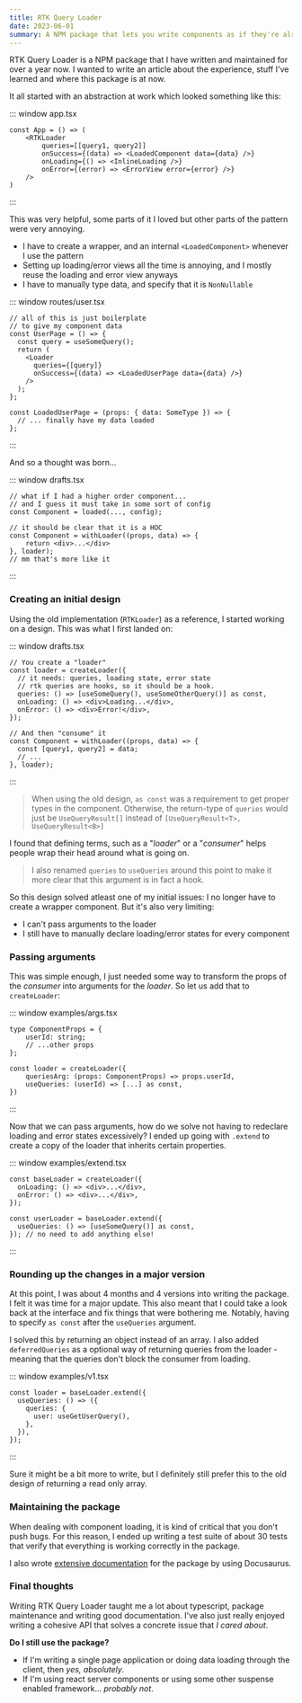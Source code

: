 ```yaml
---
title: RTK Query Loader
date: 2023-06-01
summary: A NPM package that lets you write components as if they're already loaded.
---
```


RTK Query Loader is a NPM package that I have written and maintained for over a year now. I wanted to write an article about the experience, stuff I've learned and where this package is at now.

It all started with an abstraction at work which looked something like this:

::: window
app.tsx

```tsx
const App = () => (
    <RTKLoader
        queries=[[query1, query2]]
        onSuccess={(data) => <LoadedComponent data={data} />}
        onLoading={() => <InlineLoading />}
        onError={(error) => <ErrorView error={error} />}
    />
)
```

:::

This was very helpful, some parts of it I loved but other parts of the pattern were very annoying.

- I have to create a wrapper, and an internal `<LoadedComponent>` whenever I use the pattern
- Setting up loading/error views all the time is annoying, and I mostly reuse the loading and error view anyways
- I have to manually type data, and specify that it is `NonNullable`

::: window
routes/user.tsx

```tsx
// all of this is just boilerplate
// to give my component data
const UserPage = () => {
  const query = useSomeQuery();
  return (
    <Loader
      queries={[query]}
      onSuccess={(data) => <LoadedUserPage data={data} />}
    />
  );
};

const LoadedUserPage = (props: { data: SomeType }) => {
  // ... finally have my data loaded
};
```

:::

And so a thought was born...

::: window
drafts.tsx

```tsx
// what if I had a higher order component...
// and I guess it must take in some sort of config
const Component = loaded(..., config);

// it should be clear that it is a HOC
const Component = withLoader((props, data) => {
    return <div>...</div>
}, loader);
// mm that's more like it
```

:::

### Creating an initial design

Using the old implementation (`RTKLoader`) as a reference, I started working on a design. This was what I first landed on:

::: window
drafts.tsx

```tsx
// You create a "loader"
const loader = createLoader({
  // it needs: queries, loading state, error state
  // rtk queries are hooks, so it should be a hook.
  queries: () => [useSomeQuery(), useSomeOtherQuery()] as const,
  onLoading: () => <div>Loading...</div>,
  onError: () => <div>Error!</div>,
});

// And then "consume" it
const Component = withLoader((props, data) => {
  const [query1, query2] = data;
  // ...
}, loader);
```

:::

> When using the old design, `as const` was a requirement to get proper types in the component. Otherwise, the return-type of `queries` would just be `UseQueryResult[]` instead of `[UseQueryResult<T>, UseQueryResult<B>]`

I found that defining terms, such as a "_loader_" or a "_consumer_" helps people wrap their head around what is going on.

> I also renamed `queries` to `useQueries` around this point to make it more clear that this argument is in fact a hook.

So this design solved atleast one of my initial issues: I no longer have to create a wrapper component. But it's also very limiting:

- I can't pass arguments to the loader
- I still have to manually declare loading/error states for every component

### Passing arguments

This was simple enough, I just needed some way to transform the props of the _consumer_ into arguments for the _loader_. So let us add that to `createLoader`:

::: window
examples/args.tsx

```tsx
type ComponentProps = {
    userId: string;
    // ...other props
};

const loader = createLoader({
    queriesArg: (props: ComponentProps) => props.userId,
    useQueries: (userId) => [...] as const,
})
```

:::

Now that we can pass arguments, how do we solve not having to redeclare loading and error states excessively? I ended up going with `.extend` to create a copy of the loader that inherits certain properties.

::: window
examples/extend.tsx

```tsx
const baseLoader = createLoader({
  onLoading: () => <div>...</div>,
  onError: () => <div>...</div>,
});

const userLoader = baseLoader.extend({
  useQueries: () => [useSomeQuery()] as const,
}); // no need to add anything else!
```

:::

### Rounding up the changes in a major version

At this point, I was about 4 months and 4 versions into writing the package. I felt it was time for a major update. This also meant that I could take a look back at the interface and fix things that were bothering me. Notably, having to specify `as const` after the `useQueries` argument.

I solved this by returning an object instead of an array. I also added `deferredQueries` as a optional way of returning queries from the loader - meaning that the queries don't block the consumer from loading.

::: window
examples/v1.tsx

```tsx
const loader = baseLoader.extend({
  useQueries: () => ({
    queries: {
      user: useGetUserQuery(),
    },
  }),
});
```

:::

Sure it might be a bit more to write, but I definitely still prefer this to the old design of returning a read only array.

### Maintaining the package

When dealing with component loading, it is kind of critical that you don't push bugs. For this reason, I ended up writing a test suite of about 30 tests that verify that everything is working correctly in the package.

I also wrote [extensive documentation](https://rtk-query-loader.ryfylke.dev/) for the package by using Docusaurus.

### Final thoughts

Writing RTK Query Loader taught me a lot about typescript, package maintenance and writing good documentation. I've also just really enjoyed writing a cohesive API that solves a concrete issue that _I cared about_.

**Do I still use the package?**

- If I'm writing a single page application or doing data loading through the client, then _yes, absolutely_.
- If I'm using react server components or using some other suspense enabled framework... _probably not_.
